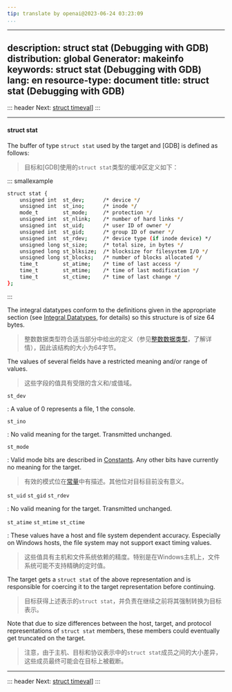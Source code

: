 ```yaml
---
tip: translate by openai@2023-06-24 03:23:09
...
```

---
description: struct stat (Debugging with GDB)
distribution: global
Generator: makeinfo
keywords: struct stat (Debugging with GDB)
lang: en
resource-type: document
title: struct stat (Debugging with GDB)
---
::: header
Next: [struct timeval](struct-timeval.html#struct-timeval)]
:::

---

#### struct stat


The buffer of type `struct stat` used by the target and [GDB] is defined as follows:

> 目标和[GDB]使用的`struct stat`类型的缓冲区定义如下：

::: smallexample

```bash
struct stat {
    unsigned int  st_dev;      /* device */
    unsigned int  st_ino;      /* inode */
    mode_t        st_mode;     /* protection */
    unsigned int  st_nlink;    /* number of hard links */
    unsigned int  st_uid;      /* user ID of owner */
    unsigned int  st_gid;      /* group ID of owner */
    unsigned int  st_rdev;     /* device type (if inode device) */
    unsigned long st_size;     /* total size, in bytes */
    unsigned long st_blksize;  /* blocksize for filesystem I/O */
    unsigned long st_blocks;   /* number of blocks allocated */
    time_t        st_atime;    /* time of last access */
    time_t        st_mtime;    /* time of last modification */
    time_t        st_ctime;    /* time of last change */
};
```

:::


The integral datatypes conform to the definitions given in the appropriate section (see [Integral Datatypes](Integral-Datatypes.html#Integral-Datatypes), for details) so this structure is of size 64 bytes.

> 整数数据类型符合适当部分中给出的定义（参见[整数数据类型](Integral-Datatypes.html#Integral-Datatypes)，了解详情），因此该结构的大小为64字节。


The values of several fields have a restricted meaning and/or range of values.

> 这些字段的值具有受限的含义和/或值域。

`st_dev`

:   A value of 0 represents a file, 1 the console.

`st_ino`

:   No valid meaning for the target. Transmitted unchanged.

`st_mode`


:   Valid mode bits are described in [Constants](Constants.html#Constants). Any other bits have currently no meaning for the target.

> 有效的模式位在[常量](Constants.html#Constants)中有描述。其他位对目标目前没有意义。

`st_uid`
`st_gid`
`st_rdev`

:   No valid meaning for the target. Transmitted unchanged.

`st_atime`
`st_mtime`
`st_ctime`


:   These values have a host and file system dependent accuracy. Especially on Windows hosts, the file system may not support exact timing values.

> 这些值具有主机和文件系统依赖的精度。特别是在Windows主机上，文件系统可能不支持精确的定时值。


The target gets a `struct stat` of the above representation and is responsible for coercing it to the target representation before continuing.

> 目标获得上述表示的`struct stat`，并负责在继续之前将其强制转换为目标表示。


Note that due to size differences between the host, target, and protocol representations of `struct stat` members, these members could eventually get truncated on the target.

> 注意，由于主机、目标和协议表示中的`struct stat`成员之间的大小差异，这些成员最终可能会在目标上被截断。

---

::: header
Next: [struct timeval](struct-timeval.html#struct-timeval)]
:::

